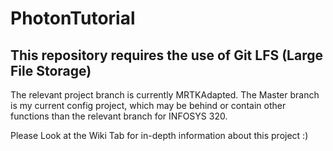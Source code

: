# PhotonTutorial
## This repository requires the use of Git LFS (Large File Storage)

The relevant project branch is currently MRTKAdapted.
The Master branch is my current config project, which may be behind or contain other functions than the relevant branch for INFOSYS 320.

Please Look at the Wiki Tab for in-depth information about this project :)
